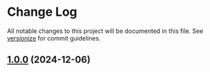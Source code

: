 # Change Log

All notable changes to this project will be documented in this file. See [versionize](https://github.com/versionize/versionize) for commit guidelines.

<a name="1.0.0"></a>
## [1.0.0](https://www.github.com/lucafabbri/raql-dotnet/releases/tag/v1.0.0) (2024-12-06)

